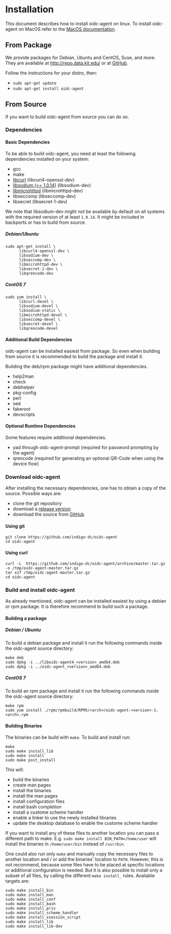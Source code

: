# Installation

This document describes how to install oidc-agent on linux. To install oidc-agent on MacOS refer to
the [MacOS documentation](macos/installation.md).

## From Package

We provide packages for Debian, Ubuntu and CentOS, Suse, and more. They are available at
http://repo.data.kit.edu/ or at [GitHub](https://github.com/indigo-dc/oidc-agent/releases).

Follow the instructions for your distro, then:

- `sudo apt-get update`
- `sudo apt-get install oidc-agent`

## From Source

If you want to build oidc-agent from source you can do so.

### Dependencies

#### Basic Dependencies

To be able to build oidc-agent, you need at least the following dependencies installed on your system:

- gcc
- make
- [libcurl](https://curl.haxx.se/libcurl/) (libcurl4-openssl-dev)
- [libsodium (>= 1.0.14)](https://download.libsodium.org/doc/) (libsodium-dev)
- [libmicrohttpd](https://www.gnu.org/software/libmicrohttpd/) (libmicrohttpd-dev)
- libseccomp (libseccomp-dev)
- libsecret (libsecret-1-dev)

We note that libsodium-dev might not be available by default on all systems with the required version of at
least `1.0.14`. It might be included in backports or has to build from source.

##### Debian/Ubuntu

```
sudo apt-get install \
      libcurl4-openssl-dev \
      libsodium-dev \
      libseccomp-dev \
      libmicrohttpd-dev \
      libsecret-1-dev \
      libqrencode-dev
```

##### CentOS 7

```
sudo yum install \
      libcurl-devel \
      libsodium-devel \
      libsodium-static \
      libmicrohttpd-devel \
      libseccomp-devel \
      libsecret-devel \
      libqrencode-devel
```

#### Additional Build Dependencies

oidc-agent can be installed easiest from package. So even when building from source it is recommended to build the
package and install it.

Building the deb/rpm package might have additional dependencies.

- help2man
- check
- debhelper
- pkg-config
- perl
- sed
- fakeroot
- devscripts

#### Optional Runtime Dependencies

Some features require additional dependencies.

- yad through oidc-agent-prompt (required for password prompting by the agent)
- qrencode    (required for generating an optional QR-Code when using the device flow)

### Download oidc-agent

After installing the necessary dependencies, one has to obtain a copy of the source. Possible ways are:

- clone the git repository
- download a [release version](https://github.com/indigo-dc/oidc-agent/releases)
- download the source from [GitHub](https://github.com/indigo-dc/oidc-agent)

#### Using git

```
git clone https://github.com/indigo-dc/oidc-agent
cd oidc-agent
```

#### Using curl

```
curl -L  https://github.com/indigo-dc/oidc-agent/archive/master.tar.gz -o /tmp/oidc-agent-master.tar.gz
tar xzf /tmp/oidc-agent-master.tar.gz
cd oidc-agent
```

### Build and install oidc-agent

As already mentioned, oidc-agent can be installed easiest by using a debian or rpm package. It is therefore recommend to
build such a package.

#### Building a package

##### Debian / Ubuntu

To build a debian package and install it run the following commands inside the oidc-agent source directory:

```
make deb
sudo dpkg -i ../liboidc-agent4_<version>_amd64.deb
sudo dpkg -i ../oidc-agent_<version>_amd64.deb
```

##### CentOS 7

To build an rpm package and install it run the following commands inside the oidc-agent source directory:

```
make rpm
sudo yum install ./rpm/rpmbuild/RPMS/<arch>/oidc-agent-<version>-1.<arch>.rpm
```

#### Building Binaries

The binaries can be build with `make`. To build and install run:

```
make
sudo make install_lib
sudo make install
sudo make post_install
```

This will:

- build the binaries
- create man pages
- install the binaries
- install the man pages
- install configuration files
- install bash completion
- install a custome scheme handler
- enable a linker to use the newly installed libraries
- update the desktop database to enable the custome scheme handler

If you want to install any of these files to another location you can pass a different path to make.
E.g. `sudo make install BIN_PATH=/home/user` will install the binaries in
`/home/user/bin` instead of `/usr/bin`.

One could also run only `make` and manually copy the necessary files to another location and / or add the binaries'
location to `PATH`. However, this is not recommend, because some files have to be placed at specific locations or
additional configuration is needed. But it is also possible to install only a subset of all files, by calling the
different `make install_`
rules. Available targets are:

```
sudo make install_bin
sudo make install_man
sudo make install_conf
sudo make install_bash
sudo make install_priv
sudo make install_scheme_handler
sudo make install_xsession_script
sudo make install_lib
sudo make install_lib-dev
```

